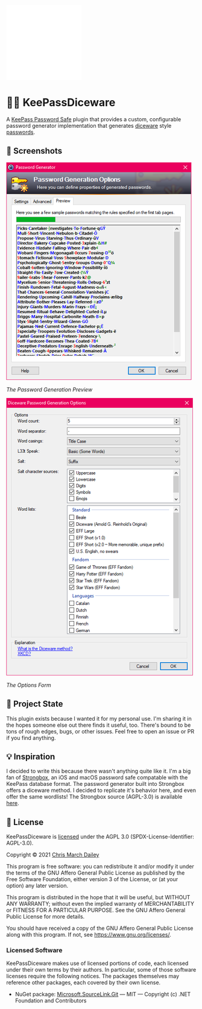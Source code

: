 ![dice icon](./.meta/dice-icon.svg)

# 🎲🔑 KeePassDiceware
A [KeePass Password Safe](https://keepass.info/) plugin that provides a custom, configurable password generator implementation that generates [diceware](https://theworld.com/~reinhold/diceware.html) style [passwords](https://xkcd.com/936/).

## 🌄 Screenshots

![password generation preview](./.meta/preview-tab.png)

_The Password Generation Preview_

![options form](./.meta/options-form.png)

_The Options Form_

## 🔰 Project State
This plugin exists because I wanted it for my personal use. I'm sharing it in the hopes someone else out there finds it useful, too. There's bound to be tons of rough edges, bugs, or other issues. Feel free to open an issue or PR if you find anything.

## 💡 Inspiration
I decided to write this because there wasn't anything quite like it. I'm a big fan of [Strongbox](https://strongboxsafe.com/), an iOS and macOS password safe compatable with the KeePass database format. The password generator built into Strongbox offers a diceware method. I decided to replicate it's behavior here, and even offer the same wordlists! The Strongbox source (AGPL-3.0) is available [here](https://github.com/strongbox-password-safe/Strongbox).

## 📝 License
KeePassDiceware is [licensed](./LICENSE) under the AGPL 3.0 (SPDX-License-Identifier: AGPL-3.0).

Copyright © 2021 [Chris March Dailey](https://cmd.wtf)

This program is free software: you can redistribute it and/or modify it under the terms of the GNU Affero General Public License as published by the Free Software Foundation, either version 3 of the License, or (at your option) any later version.

This program is distributed in the hope that it will be useful, but WITHOUT ANY WARRANTY; without even the implied warranty of MERCHANTABILITY or FITNESS FOR A PARTICULAR PURPOSE.  See the GNU Affero General Public License for more details.

You should have received a copy of the GNU Affero General Public License along with this program.  If not, see <https://www.gnu.org/licenses/>.

### Licensed Software
KeePassDiceware makes use of licensed portions of code, each licensed under their own terms by their authors. In particular, some of those software licenses require the following notices. The packages themselves may reference other packages, each covered by their own license.

 - NuGet package: [Microsoft.SourceLink.Git](https://github.com/dotnet/sourcelink) — MIT — Copyright (c) .NET Foundation and Contributors

